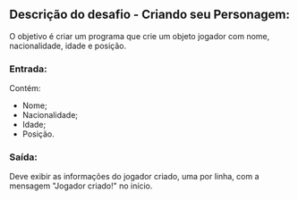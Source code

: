 ## Descrição do desafio - Criando seu Personagem:

O objetivo é criar um programa que crie um objeto jogador com nome, nacionalidade, idade e posição.


### Entrada:

Contém:
- Nome;
- Nacionalidade;
- Idade;
- Posição.


### Saída:

Deve exibir as informações do jogador criado, uma por linha, com a mensagem "Jogador criado!" no início.